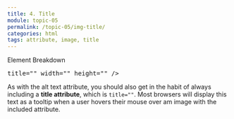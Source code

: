 ```yaml
---
title: 4. Title
module: topic-05
permalink: /topic-05/img-title/
categories: html
tags: attribute, image, title
---
```


<div class="divider-heading"></div>


<div id="code-heading">Element Breakdown <i class="fas fa-battery-three-quarters"></i></div>
<pre id="breakdown-block">
<img src="#" alt="" <span class="pulsate">title=""</span> width="" height="" />
</pre>


As with the alt text attribute, you should also get in the habit of always including a **title attribute**, which is `title=""`. Most browsers will display this text as a tooltip when a user hovers their mouse over am image with the included attribute.
